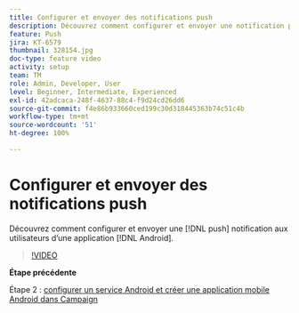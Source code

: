 ```yaml
---
title: Configurer et envoyer des notifications push
description: Découvrez comment configurer et envoyer une notification push aux utilisateurs d’applications android.
feature: Push
jira: KT-6579
thumbnail: 328154.jpg
doc-type: feature video
activity: setup
team: TM
role: Admin, Developer, User
level: Beginner, Intermediate, Experienced
exl-id: 42adcaca-248f-4637-88c4-f9d24cd26dd6
source-git-commit: f4e86b933660ced199c30d318445363b74c51c4b
workflow-type: tm+mt
source-wordcount: '51'
ht-degree: 100%

---
```


# Configurer et envoyer des notifications push

Découvrez comment configurer et envoyer une [!DNL push] notification aux utilisateurs d’une application [!DNL Android].

>[!VIDEO](https://video.tv.adobe.com/v/328154?quality=12&learn=on)

**Étape précédente**

Étape 2 : [configurer un service Android et créer une application mobile Android dans Campaign](/help/tutorial-getting-started-with-push-notifications-for-android/configuring-an-android-service-in-campaign.md)

